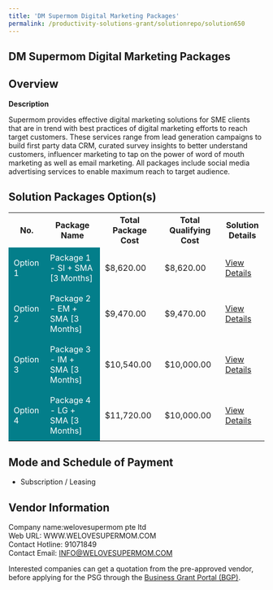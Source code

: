 ```yaml
---
title: 'DM Supermom Digital Marketing Packages'
permalink: /productivity-solutions-grant/solutionrepo/solution650
---
```


## DM Supermom Digital Marketing Packages

## Overview

**Description**

Supermom provides effective digital marketing solutions for SME clients that are in trend with best practices of digital marketing efforts to reach target customers. These services range from lead generation campaigns to build first party data CRM, curated survey insights to better understand customers, influencer marketing to tap on the power of word of mouth marketing as well as email marketing. All packages include social media advertising services to enable maximum reach to target audience.

## Solution Packages Option(s)

<table>
<tr>
<th><b>No.</b></th>
<th><b>Package Name</b></th>
<th><b>Total Package Cost</b></th>
<th><b>Total Qualifying Cost</b></th>
<th><b>Solution Details</b></th>
</tr>
<tr>
<td style='padding: 10px; background-color: #037E8A; color: #FFFFFF;'>Option 1</td>
<td style='padding: 10px; background-color: #037E8A; color: #FFFFFF;'>Package 1 - SI + SMA [3 Months]</td>
<td style='padding: 10px;'>$8,620.00</td>
<td style='padding: 10px;'>$8,620.00</td>
<td style='padding: 10px;'><a href='/images/psg/welovesupermom_Digital_Marketing_Desensitised_Annex_3_Part_1.pdf' target='_blank'>View Details</a></td>
</tr>
<tr>
<td style='padding: 10px; background-color: #037E8A; color: #FFFFFF;'>Option 2</td>
<td style='padding: 10px; background-color: #037E8A; color: #FFFFFF;'>Package 2 - EM + SMA [3 Months]</td>
<td style='padding: 10px;'>$9,470.00</td>
<td style='padding: 10px;'>$9,470.00</td>
<td style='padding: 10px;'><a href='/images/psg/welovesupermom_Digital_Marketing_Desensitised_Annex_3_Part_2.pdf' target='_blank'>View Details</a></td>
</tr>
<tr>
<td style='padding: 10px; background-color: #037E8A; color: #FFFFFF;'>Option 3</td>
<td style='padding: 10px; background-color: #037E8A; color: #FFFFFF;'>Package 3 - IM + SMA [3 Months]</td>
<td style='padding: 10px;'>$10,540.00</td>
<td style='padding: 10px;'>$10,000.00</td>
<td style='padding: 10px;'><a href='/images/psg/welovesupermom_Digital_Marketing_Desensitised_Annex_3_Part_3.pdf' target='_blank'>View Details</a></td>
</tr>
<tr>
<td style='padding: 10px; background-color: #037E8A; color: #FFFFFF;'>Option 4</td>
<td style='padding: 10px; background-color: #037E8A; color: #FFFFFF;'>Package 4 - LG + SMA [3 Months]</td>
<td style='padding: 10px;'>$11,720.00</td>
<td style='padding: 10px;'>$10,000.00</td>
<td style='padding: 10px;'><a href='/images/psg/welovesupermom_Digital_Marketing_Desensitised_Annex_3_Part_4.pdf' target='_blank'>View Details</a></td>
</tr>
</table>

## Mode and Schedule of Payment

 - Subscription / Leasing

## Vendor Information

 Company name:welovesupermom pte ltd<br>Web URL: WWW.WELOVESUPERMOM.COM <br>Contact Hotline: 91071849<br>Contact Email: INFO@WELOVESUPERMOM.COM

Interested companies can get a quotation from the pre-approved vendor, before applying for the PSG through the <a href='https://www.businessgrants.gov.sg/' target='_blank' rel='noopener'>Business Grant Portal (BGP)</a>.

<script src="/jquery/resize-tables.js"></script>
